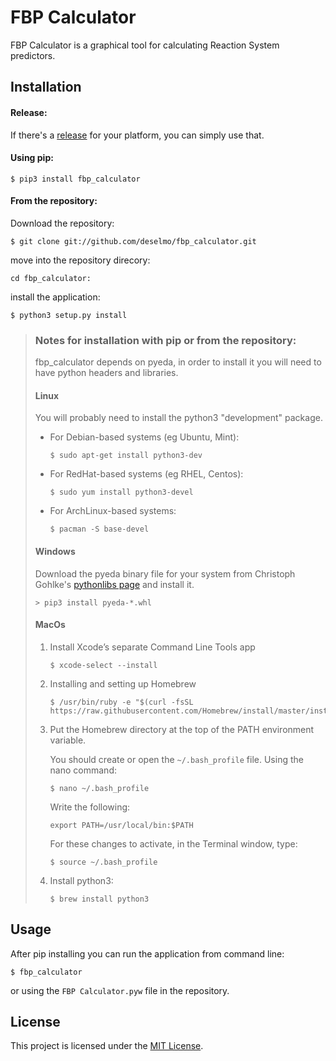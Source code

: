# FBP Calculator
FBP Calculator is a graphical tool for calculating Reaction System predictors.

## Installation
#### Release:
If there's a [release](https://github.com/deselmo/FBP_Calculator/releases) for your platform, you can simply use that.

#### Using pip:
```
$ pip3 install fbp_calculator
```
#### From the repository:

Download the repository:
```
$ git clone git://github.com/deselmo/fbp_calculator.git
```
move into the repository direcory:
```
cd fbp_calculator:
```
install the application:
```
$ python3 setup.py install
```

> ### Notes for installation with pip or from the repository:
> fbp_calculator depends on pyeda, in order to install it you will need to have python headers and libraries.
>
> #### Linux
> You will probably need to install the python3 "development" package.
>
> - For Debian-based systems (eg Ubuntu, Mint):
>   ```
>   $ sudo apt-get install python3-dev
>   ```
>
> - For RedHat-based systems (eg RHEL, Centos):
>
>   ```
>   $ sudo yum install python3-devel
>   ```
>
> - For ArchLinux-based systems:
>
>   ```
>   $ pacman -S base-devel
>   ```
>
> #### Windows
> Download the pyeda binary file for your system from Christoph Gohlke's [pythonlibs page](https://www.lfd.uci.edu/~gohlke/pythonlibs/#pyeda) and install it.
>
> ```
> > pip3 install pyeda‑*.whl
> ```
>
> #### MacOs
> 1. Install Xcode’s separate Command Line Tools app
>
>       ```
>       $ xcode-select --install
>       ```
>
> 2. Installing and setting up Homebrew
>
>       ```
>       $ /usr/bin/ruby -e "$(curl -fsSL https://raw.githubusercontent.com/Homebrew/install/master/install)"
>       ```
>
> 3. Put the Homebrew directory at the top of the PATH environment variable.
>
>       You should create or open the `~/.bash_profile` file. Using the nano command:
>
>       ```
>       $ nano ~/.bash_profile
>       ```
>
>       Write the following:
>
>       ```
>       export PATH=/usr/local/bin:$PATH
>       ```
>
>       For these changes to activate, in the Terminal window, type:
>
>       ```
>       $ source ~/.bash_profile
>       ```
>
> 4. Install python3:
>
>       ```
>       $ brew install python3
>       ```

## Usage
After pip installing you can run the application from command line:
```
$ fbp_calculator
```
or using the `FBP Calculator.pyw` file  in the repository.

## License
This project is licensed under the [MIT License](https://github.com/deselmo/FBP-Calculator/blob/master/LICENSE).
